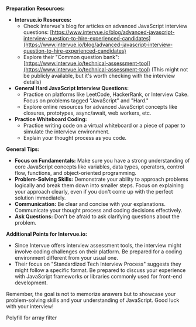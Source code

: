 


**Preparation Resources:**

- **Intervue.io Resources:**
    - Check Intervue's blog for articles on advanced JavaScript interview questions: [https://www.intervue.io/blog/advanced-javascript-interview-question-to-hire-experienced-candidates](https://www.intervue.io/blog/advanced-javascript-interview-question-to-hire-experienced-candidates)
    - Explore their "Common question bank": [https://www.intervue.io/technical-assessment-tool](https://www.intervue.io/technical-assessment-tool) (This might not be publicly available, but it's worth checking with the interview details)
- **General Hard JavaScript Interview Questions:**
    - Practice on platforms like LeetCode, HackerRank, or Interview Cake. Focus on problems tagged "JavaScript" and "Hard."
    - Explore online resources for advanced JavaScript concepts like closures, prototypes, async/await, web workers, etc.
- **Practice Whiteboard Coding:**
    - Practice writing code on a virtual whiteboard or a piece of paper to simulate the interview environment.
    - Explain your thought process as you code.

**General Tips:**

- **Focus on Fundamentals:** Make sure you have a strong understanding of core JavaScript concepts like variables, data types, operators, control flow, functions, and object-oriented programming.
- **Problem-Solving Skills:** Demonstrate your ability to approach problems logically and break them down into smaller steps. Focus on explaining your approach clearly, even if you don't come up with the perfect solution immediately.
- **Communication:** Be clear and concise with your explanations. Communicate your thought process and coding decisions effectively.
- **Ask Questions:** Don't be afraid to ask clarifying questions about the problem.

**Additional Points for Intervue.io:**

- Since Intervue offers interview assessment tools, the interview might involve coding challenges on their platform. Be prepared for a coding environment different from your usual one.
- Their focus on "Standardized Tech Interview Process" suggests they might follow a specific format. Be prepared to discuss your experience with JavaScript frameworks or libraries commonly used for front-end development.

Remember, the goal is not to memorize answers but to showcase your problem-solving skills and your understanding of JavaScript. Good luck with your interview!



Polyfill for array filter 

